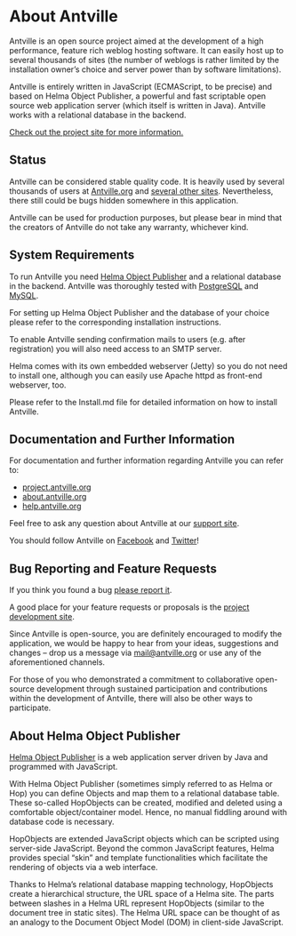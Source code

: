 # About Antville

Antville is an open source project aimed at the development of a high performance, feature rich weblog hosting software. It can easily host up to several thousands of sites (the number of weblogs is rather limited by the installation owner’s choice and server power than by software limitations).

Antville is entirely written in JavaScript (ECMAScript, to be precise) and based on Helma Object Publisher, a powerful and fast scriptable open source web application server (which itself is written in Java). Antville works with a relational database in the backend.

[Check out the project site for more information.](http://project.antville.org)

## Status

Antville can be considered stable quality code. It is heavily used by several thousands of users at [Antville.org](http://antville.org) and [several other sites](http://code.google.com/p/antville/wiki/AntvilleSites). Nevertheless, there still could be bugs hidden somewhere in this application.

Antville can be used for production purposes, but please bear in mind that the creators of Antville do not take any warranty, whichever kind.

## System Requirements

To run Antville you need [Helma Object Publisher](http://helma.org) and a relational database in the backend. Antville was thoroughly tested with [PostgreSQL](http://postgresql.org) and [MySQL](http://mysql.com).

For setting up Helma Object Publisher and the database of your choice please refer to the corresponding installation instructions.

To enable Antville sending confirmation mails to users (e.g. after registration) you will also need access to an SMTP server.

Helma comes with its own embedded webserver (Jetty) so you do not need to install one, although you can easily use Apache httpd as front-end webserver, too.

Please refer to the Install.md file for detailed information on how to install Antville.

## Documentation and Further Information

For documentation and further information regarding Antville you can refer to:

- [project.antville.org](http://project.antville.org)
- [about.antville.org](http://about.antville.org)
- [help.antville.org](http://help.antville.org)

Feel free to ask any question about Antville at our [support site](http://help.antville.org).

You should follow Antville on [Facebook](http://facebook.com/Antville) and [Twitter](http://twitter.com/antville_org)!

## Bug Reporting and Feature Requests

If you think you found a bug [please report it](http://project.antville.org).

A good place for your feature requests or proposals is the [project development site](http://project.antville.org).

Since Antville is open-source, you are definitely encouraged to modify the application, we would be happy to hear from your ideas, suggestions and changes – drop us a message via <mail@antville.org> or use any of the aforementioned channels.

For those of you who demonstrated a commitment to collaborative open-source development through sustained participation and contributions within the development of Antville, there will also be other ways to participate.

## About Helma Object Publisher

[Helma Object Publisher](http://helma.org) is a web application server driven by Java and programmed with JavaScript.

With Helma Object Publisher (sometimes simply referred to as Helma or Hop) you can define Objects and map them to a relational database table. These so-called HopObjects can be created, modified and deleted using a comfortable object/container model. Hence, no manual fiddling around with database code is necessary.

HopObjects are extended JavaScript objects which can be scripted using server-side JavaScript. Beyond the common JavaScript features, Helma provides special “skin” and template functionalities which facilitate the rendering of objects via a web interface.

Thanks to Helma’s relational database mapping technology, HopObjects create a hierarchical structure, the URL space of a Helma site. The parts between slashes in a Helma URL represent HopObjects (similar to the document tree in static sites). The Helma URL space can be thought of as an analogy to the Document Object Model (DOM) in client-side JavaScript.
